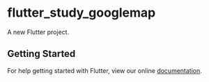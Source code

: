 # flutter_study_googlemap

A new Flutter project.

## Getting Started

For help getting started with Flutter, view our online
[documentation](https://flutter.io/).
